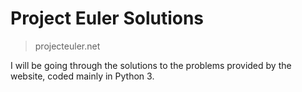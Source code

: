 # Project Euler Solutions

> projecteuler.net

I will be going through the solutions to the problems provided by the website, coded mainly in Python 3. 
